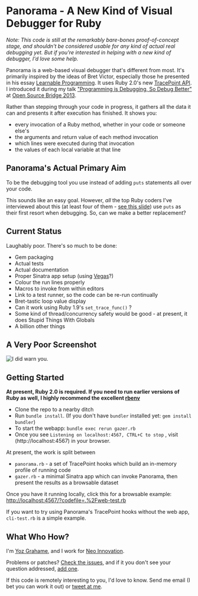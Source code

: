 # Panorama - A New Kind of Visual Debugger for Ruby

*Note: This code is still at the remarkably bare-bones proof-of-concept stage, and shouldn't be considered usable for any kind of actual real debugging yet. But if you're interested in helping with a new kind of debugger, I'd love some help.*

Panorama is a web-based visual debugger that's different from most. It's primarily inspired by the ideas of Bret Victor, especially those he presented in his essay [Learnable Programming](http://worrydream.com/#!/LearnableProgramming). It uses Ruby 2.0's new [TracePoint API](http://ruby-doc.org/core-2.0/TracePoint.html). I introduced it during my talk ["Programming is Debugging, So Debug Better"](https://speakerdeck.com/yozlet/programming-is-debugging-so-debug-better) at [Open Source Bridge 2013](http://opensourcebridge.org/).

Rather than stepping through your code in progress, it gathers all the data it can and presents it after execution has finished. It shows you:
* every invocation of a Ruby method, whether in your code or someone else's
* the arguments and return value of each method invocation
* which lines were executed during that invocation
* the values of each local variable at that line

## Panorama's Actual Primary Aim

To be the debugging tool you use instead of adding `puts` statements all over your code.

This sounds like an easy goal. However, *all* the top Ruby coders I've interviewed about this (at least four of them - [see this slide](https://speakerdeck.com/yozlet/programming-is-debugging-so-debug-better?slide=59)) use `puts` as their first resort when debugging. So, can we make a better replacement?

## Current Status

Laughably poor. There's so much to be done:

* Gem packaging
* Actual tests
* Actual documentation
* Proper Sinatra app setup (using [Vegas](http://code.quirkey.com/vegas/)?)
* Colour the run lines properly
* Macros to invoke from within editors
* Link to a test runner, so the code can be re-run continually
* Bret-tastic loop value display
* Can it work using Ruby 1.9's `set_trace_func()` ?
* Some kind of thread/concurrency safety would be good - at present, it does Stupid Things With Globals
* A billion other things

## A Very Poor Screenshot

![I did warn you.](http://yozlet.github.io/panorama/img/screenie1.png)

## Getting Started

**At present, Ruby 2.0 is required. If you need to run earlier versions of Ruby as well, I highly recommend the excellent [rbenv](http://github.com/sstephenson/rbenv/)**

* Clone the repo to a nearby ditch
* Run `bundle install`. (If you don't have `bundler` installed yet: `gem install bundler`)
* To start the webapp: `bundle exec rerun gazer.rb`
* Once you see `Listening on localhost:4567, CTRL+C to stop` , visit (http://localhost:4567) in your browser.

At present, the work is split between
* `panorama.rb` - a set of TracePoint hooks which build an in-memory profile of running code
* `gazer.rb` - a minimal Sinatra app which can invoke Panorama, then present the results as a browsable dataset

Once you have it running locally, click this for a browsable example: [http://localhost:4567/?codefile=.%2Fweb-test.rb](http://localhost:4567/?codefile=.%2Fweb-test.rb)

If you want to try using Panorama's TracePoint hooks without the web app, `cli-test.rb` is a simple example.

## What Who How?

I'm [Yoz Grahame](http://yoz.com/), and I work for [Neo Innovation](http://neo.com/). 

Problems or patches? [Check the issues](https://github.com/yozlet/panorama/issues), and if it you don't see your question addressed, [add one](https://github.com/yozlet/panorama/issues/new).

If this code is remotely interesting to you, I'd love to know. Send me email (I bet you can work it out) or [tweet at me](http://twitter.com/yoz).
